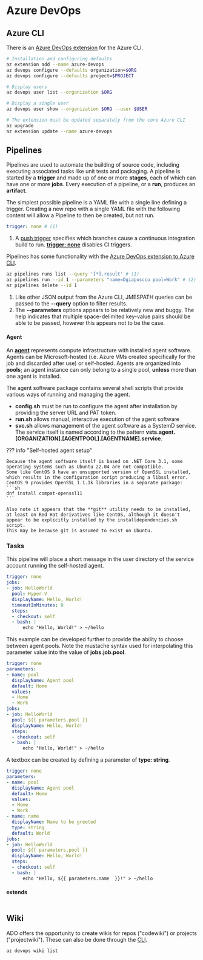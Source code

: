 # Azure DevOps

## Azure CLI

There is an [Azure DevOps extension](https://learn.microsoft.com/en-us/azure/devops/cli/?view=azure-devops) for the Azure CLI.

```sh
# Installation and configuring defaults
az extension add --name azure-devops
az devops configure --defaults organization=$ORG
az devops configure --defaults project=$PROJECT

# Display users
az devops user list --organization $ORG

# Display a single user
az devops user show --organization $ORG --user $USER

# The extension must be updated separately from the core Azure CLI
az upgrade
az extension update --name azure-devops 
```


## Pipelines

Pipelines are used to automate the building of source code, including executing associated tasks like unit tests and packaging.
A pipeline is started by a **trigger** and made up of one or more **stages**, each of which can have one or more **jobs**.
Every execution of a pipeline, or a **run**, produces an **artifact**.

The simplest possible pipeline is a YAML file with a single line defining a trigger. 
Creating a new repo with a single YAML file with the following content will allow a Pipeline to then be created, but not run.
```yaml
trigger: none # (1)
```

1. A [push trigger](https://learn.microsoft.com/en-us/azure/devops/pipelines/yaml-schema/trigger?view=azure-pipelines#trigger-none) specifies which branches cause a continuous integration build to run. [**trigger: none**](https://learn.microsoft.com/en-us/azure/devops/pipelines/yaml-schema/trigger?view=azure-pipelines#trigger-none) disables CI triggers.


Pipelines has some functionality with the [Azure DevOps extension to Azure CLI](#azure-cli).
```sh
az pipelines runs list --query '[*].result' # (1)
az pipelines run --id 1 --parameters "name=Dgiapusccu pool=Work" # (2)
az pipelines delete --id 1
```

1. Like other JSON output from the Azure CLI, JMESPATH queries can be passed to the **--query** option to filter results.
2. The **--parameters** options appears to be relatively new and buggy. The help indicates that multiple space-delimited key-value pairs should be able to be passed, however this appears not to be the case.

#### Agent

An [**agent**](https://learn.microsoft.com/en-us/azure/devops/pipelines/agents/agents?view=azure-devops&tabs=browser) represents compute infrastructure with installed agent software. Agents can be Microsoft-hosted (i.e. Azure VMs created specifically for the job and discarded after use) or self-hosted.
Agents are organized into **pools**; an agent instance can only belong to a single pool, **unless** more than one agent is installed.

The agent software package contains several shell scripts that provide various ways of running and managing the agent.

- **config.sh** must be run to configure the agent after installation by providing the server URL and PAT token.
- **run.sh** allows manual, interactive execution of the agent software
- **svc.sh** allows management of the agent software as a SystemD service. The service itself is named according to the pattern **vsts.agent.[ORGANIZATION].[AGENTPOOL].[AGENTNAME].service**.

??? info "Self-hosted agent setup"

    Because the agent software itself is based on .NET Core 3.1, some operating systems such as Ubuntu 22.04 are not compatible.
    Some like CentOS 9 have an unsupported version of OpenSSL installed, which results in the configuration script producing a libssl error.
    CentOS 9 provides OpenSSL 1.1.1k libraries in a separate package:
    ```sh
    dnf install compat-openssl11
    ```

    Also note it appears that the **git** utility needs to be installed, at least on Red Hat derivatives like CentOS, although it doesn't appear to be explicitly installed by the installdependencies.sh script.
    This may be because git is assumed to exist on Ubuntu.

### Tasks

This pipeline will place a short message in the user directory of the service account running the self-hosted agent.

```yaml title="Hello, World!"
trigger: none
jobs:
- job: HelloWorld
  pool: Hyper-V
  displayName: Hello, World!
  timeoutInMinutes: 0
  steps:
  - checkout: self  
  - bash: |
      echo "Hello, World!" > ~/hello
```

This example can be developed further to provide the ability to choose between agent pools.
Note the mustache syntax used for interpolating this parameter value into the value of **jobs.job.pool**.

```yaml hl_lines="3-8 11"
trigger: none
parameters:
- name: pool
  displayName: Agent pool
  default: Home
  values:
  - Home
  - Work
jobs:
- job: HelloWorld
  pool: ${{ parameters.pool }}
  displayName: Hello, World!
  steps:
  - checkout: self  
  - bash: |
      echo "Hello, World!" > ~/hello
```

A textbox can be created by defining a parameter of **type: string**.

```yaml hl_lines="9-12 20"
trigger: none
parameters:
- name: pool
  displayName: Agent pool
  default: Home
  values:
  - Home
  - Work
- name: name
  displayName: Name to be greeted
  type: string
  default: World
jobs:
- job: HelloWorld
  pool: ${{ parameters.pool }}
  displayName: Hello, World!
  steps:
  - checkout: self  
  - bash: |
      echo "Hello, ${{ parameters.name  }}!" > ~/hello
```

#### extends

```yaml title="hw-extends.yml"

```

## Wiki

ADO offers the opportunity to create wikis for repos ("codewiki") or projects ("projectwiki").
These can also be done through the [CLI](https://learn.microsoft.com/en-us/azure/devops/project/wiki/manage-wikis?view=azure-devops#create-a-wiki-page).

```sh title="ADO wikis"
az devops wiki list
```